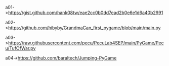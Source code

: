 a01->https://gist.github.com/hank08tw/eae2cc0b0dd7ead2b0e6e1d6a40b2991  
  
a02->https://github.com/hibyby/GrandmaCan_first_pygame/blob/main/main.py  
  
a03->https://raw.githubusercontent.com/pecu/PecuLab4SEP/main/PyGame/Pecu/TufOfWar.py  
  
a04->https://github.com/baraltech/Jumping-PyGame  

